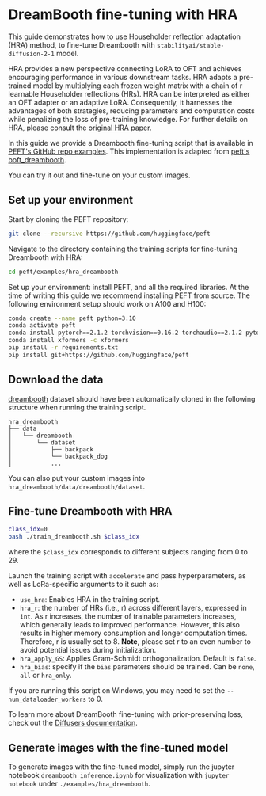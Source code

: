<!--Copyright 2024 The HuggingFace Team. All rights reserved.

Licensed under the Apache License, Version 2.0 (the "License"); you may not use this file except in compliance with
the License. You may obtain a copy of the License at

http://www.apache.org/licenses/LICENSE-2.0

Unless required by applicable law or agreed to in writing, software distributed under the License is distributed on
an "AS IS" BASIS, WITHOUT WARRANTIES OR CONDITIONS OF ANY KIND, either express or implied. See the License for the
specific language governing permissions and limitations under the License.

⚠️ Note that this file is in Markdown but contain specific syntax for our doc-builder (similar to MDX) that may not be
rendered properly in your Markdown viewer.

-->

# DreamBooth fine-tuning with HRA

This guide demonstrates how to use Householder reflection adaptation (HRA) method, to fine-tune Dreambooth with `stabilityai/stable-diffusion-2-1` model.

HRA provides a new perspective connecting LoRA to OFT and achieves encouraging performance in various downstream tasks.
HRA adapts a pre-trained model by multiplying each frozen weight matrix with a chain of r learnable Householder reflections (HRs).
HRA can be interpreted as either an OFT adapter or an adaptive LoRA. 
Consequently, it harnesses the advantages of both strategies, reducing parameters and computation costs while penalizing the loss of pre-training knowledge.
For further details on HRA, please consult the [original HRA paper](https://huggingface.co/papers/2405.17484).

In this guide we provide a Dreambooth fine-tuning script that is available in [PEFT's GitHub repo examples](https://github.com/huggingface/peft/tree/main/examples/hra_dreambooth). This implementation is adapted from [peft's boft_dreambooth](https://github.com/huggingface/peft/tree/main/examples/boft_dreambooth). 

You can try it out and fine-tune on your custom images.

## Set up your environment

Start by cloning the PEFT repository:

```bash
git clone --recursive https://github.com/huggingface/peft
```

Navigate to the directory containing the training scripts for fine-tuning Dreambooth with HRA:

```bash
cd peft/examples/hra_dreambooth
```

Set up your environment: install PEFT, and all the required libraries. At the time of writing this guide we recommend installing PEFT from source. The following environment setup should work on A100 and H100:

```bash
conda create --name peft python=3.10
conda activate peft
conda install pytorch==2.1.2 torchvision==0.16.2 torchaudio==2.1.2 pytorch-cuda=11.8 -c pytorch -c nvidia
conda install xformers -c xformers
pip install -r requirements.txt
pip install git+https://github.com/huggingface/peft
```

## Download the data

[dreambooth](https://github.com/google/dreambooth) dataset should have been automatically cloned in the following structure when running the training script.

```
hra_dreambooth
├── data
│   └── dreambooth
│       └── dataset
│           ├── backpack
│           └── backpack_dog
│           ...
```

You can also put your custom images into `hra_dreambooth/data/dreambooth/dataset`.

## Fine-tune Dreambooth with HRA

```bash
class_idx=0
bash ./train_dreambooth.sh $class_idx
```

where the `$class_idx` corresponds to different subjects ranging from 0 to 29.

Launch the training script with `accelerate` and pass hyperparameters, as well as LoRa-specific arguments to it such as:

- `use_hra`: Enables HRA in the training script.
- `hra_r`: the number of HRs (i.e., r) across different layers, expressed in `int`. 
As r increases, the number of trainable parameters increases, which generally leads to improved performance.
However, this also results in higher memory consumption and longer computation times. 
Therefore, r is usually set to 8.
**Note**, please set r to an even number to avoid potential issues during initialization.
- `hra_apply_GS`: Applies Gram-Schmidt orthogonalization. Default is `false`.
- `hra_bias`: specify if the `bias` parameters should be trained. Can be `none`, `all` or `hra_only`.

If you are running this script on Windows, you may need to set the `--num_dataloader_workers` to 0.

To learn more about DreamBooth fine-tuning with prior-preserving loss, check out the [Diffusers documentation](https://huggingface.co/docs/diffusers/training/dreambooth#finetuning-with-priorpreserving-loss).

## Generate images with the fine-tuned model

To generate images with the fine-tuned model, simply run the jupyter notebook `dreambooth_inference.ipynb` for visualization with `jupyter notebook` under `./examples/hra_dreambooth`.
